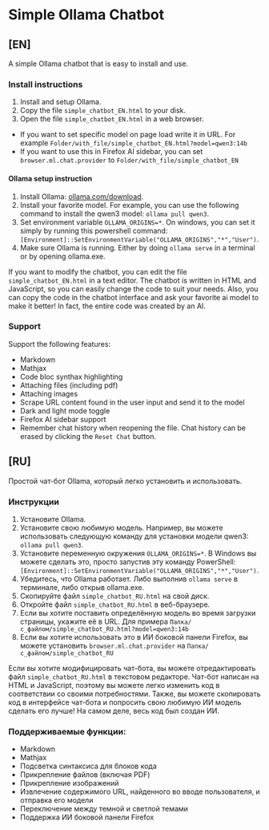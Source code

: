 # Simple Ollama Chatbot

## [EN]

A simple Ollama chatbot that is easy to install and use.

### Install instructions
1. Install and setup Ollama.
1. Copy the file ```simple_chatbot_EN.html``` to your disk.
1. Open the file ```simple_chatbot_EN.html``` in a web browser.
- If you want to set specific model on page load write it in URL. For example ```Folder/with_file/simple_chatbot_EN.html?model=qwen3:14b```
- If you want to use this in Firefox AI sidebar, you can set ```browser.ml.chat.provider``` to ```Folder/with_file/simple_chatbot_EN```

#### Ollama setup instruction
1. Install Ollama: [ollama.com/download](https://ollama.com/download).
1. Install your favorite model. For example, you can use the following command to install the qwen3 model: ```ollama pull qwen3```.
1. Set environment variable ```OLLAMA_ORIGINS=*```. On windows, you can set it simply by running this powershell command: ```[Environment]::SetEnvironmentVariable("OLLAMA_ORIGINS","*","User")```.
1. Make sure Ollama is running. Either by doing ```ollama serve``` in a terminal or by opening ollama.exe.

If you want to modify the chatbot, you can edit the file ```simple_chatbot_EN.html``` in a text editor. The chatbot is written in HTML and JavaScript, so you can easily change the code to suit your needs.
Also, you can copy the code in the chatbot interface and ask your favorite ai model to make it better! In fact, the entire code was created by an AI.

### Support
Support the following features:
- Markdown
- Mathjax
- Code bloc synthax highlighting
- Attaching files (including pdf)
- Attaching images
- Scrape URL content found in the user input and send it to the model
- Dark and light mode toggle
- Firefox AI sidebar support
- Remember chat history when reopening the file. Chat history can be erased by clicking the ```Reset Chat``` button.


## [RU]

Простой чат-бот Ollama, который легко установить и использовать.

### Инструкции
1. Установите Ollama.
1. Установите свою любимую модель. Например, вы можете использовать следующую команду для установки модели qwen3: ```ollama pull qwen3```.
1. Установите переменную окружения ```OLLAMA_ORIGINS=*```. В Windows вы можете сделать это, просто запустив эту команду PowerShell: ```[Environment]::SetEnvironmentVariable("OLLAMA_ORIGINS","*","User")```.
1. Убедитесь, что Ollama работает. Либо выполнив ```ollama serve``` в терминале, либо открыв ollama.exe.
1. Скопируйте файл ```simple_chatbot_RU.html``` на свой диск.
1. Откройте файл ```simple_chatbot_RU.html``` в веб-браузере.
1. Если вы хотите поставить определённую модель во время загрузки страницы, укажите её в URL. Для примера ```Папка/с_файлом/simple_chatbot_RU.html?model=qwen3:14b```
1. Если вы хотите использовать это в ИИ боковой панели Firefox, вы можете установить ```browser.ml.chat.provider``` на ```Папка/с_файлом/simple_chatbot_RU```

Если вы хотите модифицировать чат-бота, вы можете отредактировать файл ```simple_chatbot_RU.html``` в текстовом редакторе. Чат-бот написан на HTML и JavaScript, поэтому вы можете легко изменить код в соответствии со своими потребностями.
Также, вы можете скопировать код в интерфейсе чат-бота и попросить свою любимую ИИ модель сделать его лучше! На самом деле, весь код был создан ИИ.

### Поддерживаемые функции:
- Markdown
- Mathjax
- Подсветка синтаксиса для блоков кода
- Прикрепление файлов (включая PDF)
- Прикрепление изображений
- Извлечение содержимого URL, найденного во вводе пользователя, и отправка его модели
- Переключение между темной и светлой темами
- Поддержка ИИ боковой панели Firefox
